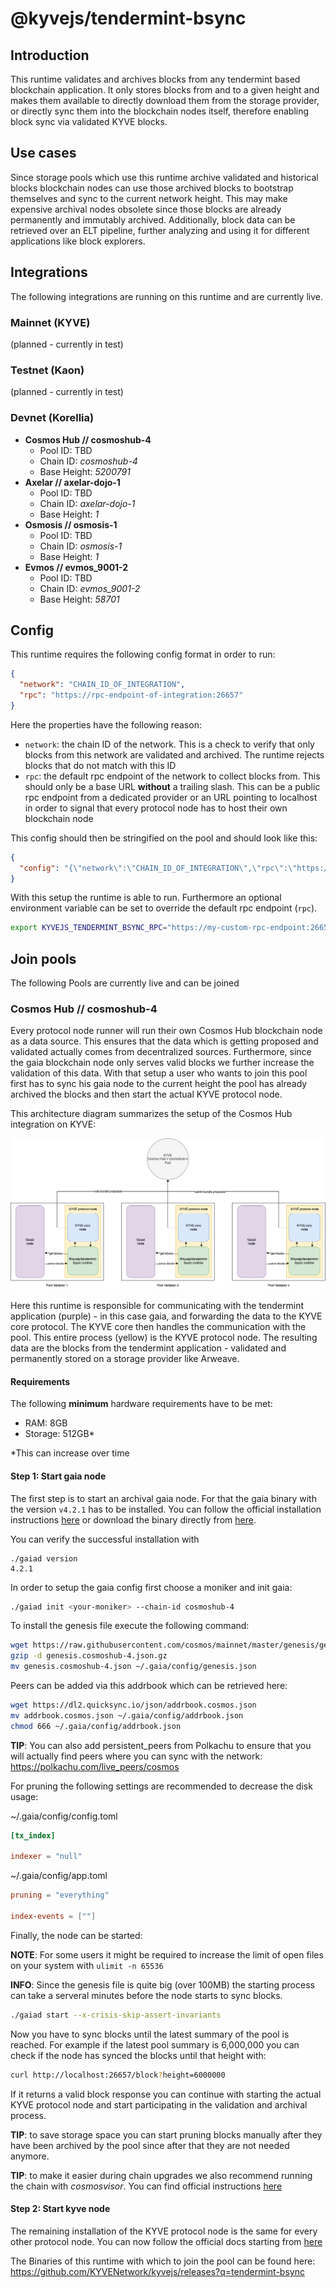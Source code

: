 # @kyvejs/tendermint-bsync

## Introduction

This runtime validates and archives blocks from any tendermint based blockchain application. It only stores blocks from and to a given height and makes
them available to directly download them from the storage provider, or directly sync them into the blockchain nodes itself, therefore enabling block sync
via validated KYVE blocks.

## Use cases

Since storage pools which use this runtime archive validated and historical blocks blockchain nodes can use those archived blocks
to bootstrap themselves and sync to the current network height. This may make expensive archival nodes obsolete since those blocks are
already permanently and immutably archived. Additionally, block data can be retrieved over an ELT pipeline, further analyzing and using
it for different applications like block explorers.

## Integrations

The following integrations are running on this runtime and are currently live.

### Mainnet (KYVE)

(planned - currently in test)

### Testnet (Kaon)

(planned - currently in test)

### Devnet (Korellia)

- **Cosmos Hub // cosmoshub-4**
  - Pool ID: TBD
  - Chain ID: _cosmoshub-4_
  - Base Height: _5200791_
- **Axelar // axelar-dojo-1**
  - Pool ID: TBD
  - Chain ID: _axelar-dojo-1_
  - Base Height: _1_
- **Osmosis // osmosis-1**
  - Pool ID: TBD
  - Chain ID: _osmosis-1_
  - Base Height: _1_
- **Evmos // evmos_9001-2**
  - Pool ID: TBD
  - Chain ID: _evmos_9001-2_
  - Base Height: _58701_

## Config

This runtime requires the following config format in order to run:

```json
{
  "network": "CHAIN_ID_OF_INTEGRATION",
  "rpc": "https://rpc-endpoint-of-integration:26657"
}
```

Here the properties have the following reason:

- `network`: the chain ID of the network. This is a check to verify that only blocks from this network are validated and archived. The runtime rejects blocks that do not match with this ID
- `rpc`: the default rpc endpoint of the network to collect blocks from. This should only be a base URL **without** a trailing slash. This can be a public rpc endpoint from a dedicated provider or an URL pointing to localhost in order to signal that every protocol node has to host their own blockchain node

This config should then be stringified on the pool and should look like this:

```json
{
  "config": "{\"network\":\"CHAIN_ID_OF_INTEGRATION\",\"rpc\":\"https://rpc-endpoint-of-integration:26657\"}"
}
```

With this setup the runtime is able to run. Furthermore an optional environment variable can be set to override the default rpc endpoint (`rpc`).

```bash
export KYVEJS_TENDERMINT_BSYNC_RPC="https://my-custom-rpc-endpoint:26657"
```

## Join pools

The following Pools are currently live and can be joined

### Cosmos Hub // cosmoshub-4

Every protocol node runner will run their own Cosmos Hub blockchain node as a data source. This ensures
that the data which is getting proposed and validated actually comes from decentralized sources. Furthermore, since the gaia blockchain node only serves valid blocks we further increase the validation
of this data. With that setup a user who wants to join this pool first has to sync his gaia node to the current height the pool has already archived the blocks and then start the actual KYVE protocol node.

This architecture diagram summarizes the setup of the Cosmos Hub integration on KYVE:

![tendermint-bsync](assets/tendermint-bsync.png)

Here this runtime is responsible for communicating with the tendermint application (purple) - in this case gaia, and forwarding the data to the KYVE core protocol. The KYVE core then handles the communication with the pool. This entire process (yellow) is the KYVE protocol node. The resulting
data are the blocks from the tendermint application - validated and permanently stored on a storage provider like Arweave.

#### Requirements

The following **minimum** hardware requirements have to be met:

- RAM: 8GB
- Storage: 512GB\*

\*This can increase over time

#### Step 1: Start gaia node

The first step is to start an archival gaia node. For that the gaia binary with the version `v4.2.1` has
to be installed. You can follow the official installation instructions [here](https://hub.cosmos.network/main/getting-started/installation.html) or download the binary directly from [here](https://github.com/cosmos/gaia/releases/tag/v4.2.1).

You can verify the successful installation with

```
./gaiad version
4.2.1
```

In order to setup the gaia config first choose a moniker and init gaia:

```bash
./gaiad init <your-moniker> --chain-id cosmoshub-4
```

To install the genesis file execute the following command:

```bash
wget https://raw.githubusercontent.com/cosmos/mainnet/master/genesis/genesis.cosmoshub-4.json.gz
gzip -d genesis.cosmoshub-4.json.gz
mv genesis.cosmoshub-4.json ~/.gaia/config/genesis.json
```

Peers can be added via this addrbook which can be retrieved here:

```bash
wget https://dl2.quicksync.io/json/addrbook.cosmos.json
mv addrbook.cosmos.json ~/.gaia/config/addrbook.json
chmod 666 ~/.gaia/config/addrbook.json
```

**TIP**: You can also add persistent_peers from Polkachu to ensure that you will actually find peers where you can sync with the network: https://polkachu.com/live_peers/cosmos

For pruning the following settings are recommended to decrease the disk usage:

~/.gaia/config/config.toml

```toml
[tx_index]

indexer = "null"
```

~/.gaia/config/app.toml

```toml
pruning = "everything"

index-events = [""]
```

Finally, the node can be started:

**NOTE**: For some users it might be required to increase the limit of open files on your system with `ulimit -n 65536`

**INFO**: Since the genesis file is quite big (over 100MB) the starting process can take a serveral minutes before the node starts to sync blocks.

```bash
./gaiad start --x-crisis-skip-assert-invariants
```

Now you have to sync blocks until the latest summary of the pool is reached. For example
if the latest pool summary is 6,000,000 you can check if the node has synced the blocks until
that height with:

```bash
curl http://localhost:26657/block?height=6000000
```

If it returns a valid block response you can continue with starting the actual KYVE protocol node
and start participating in the validation and archival process.

**TIP**: to save storage space you can start pruning blocks manually after they have been archived
by the pool since after that they are not needed anymore.

**TIP**: to make it easier during chain upgrades we also recommend running the chain with _cosmosvisor_. You can find official instructions [here](https://hub.cosmos.network/main/hub-tutorials/upgrade-node.html#cosmovisor)

#### Step 2: Start kyve node

The remaining installation of the KYVE protocol node is the same for every other protocol node. You can now follow the official docs starting from [here](https://docs.kyve.network/validators/protocol_nodes/requirements)

The Binaries of this runtime with which to join the pool can be found here: https://github.com/KYVENetwork/kyvejs/releases?q=tendermint-bsync
